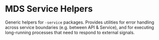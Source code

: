 # MDS Service Helpers

Generic helpers for `-service` packages. Provides utilities for error handling across service boundaries (e.g. between API & Service), and for executing long-running processes that need to respond to external signals.
